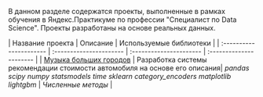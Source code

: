 В данном разделе содержатся проекты, выполненные в рамках обучения в Яндекс.Практикуме по профессии "Специалист по Data Science". Проекты разработаны на основе реальных данных.

| Название проекта | Описание | Используемые библиотеки | 
| :---------------------- | :---------------------- | :---------------------- | :---------------------- |
| [Музыка больших городов](big_cities_music) | Разработка системы рекомендации стоимости автомобиля на основе его описания| *pandas* *scipy* *numpy* *statsmodels* *time*
*sklearn* *category_encoders* *matplotlib* *lightgbm* | *Численные методы* |


